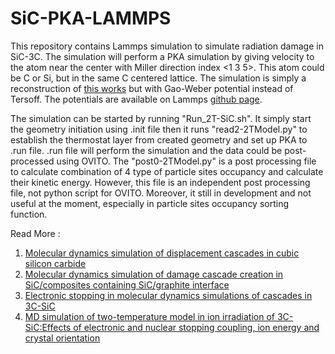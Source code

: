# SiC-PKA-LAMMPS

This repository contains Lammps simulation to simulate radiation damage in SiC-3C. The simulation will perform a PKA simulation by giving velocity to the atom near the center with Miller direction index <1 3 5>. This atom could be C or Si, but in the same C centered lattice. The simulation is simply a reconstruction of [this works](https://doi.org/10.1016/j.nme.2021.100957) but with Gao-Weber potential instead of Tersoff. The potentials are available on Lammps [github page](https://github.com/lammps/lammps/tree/develop/potentials). 

The simulation can be started by running "Run_2T-SiC.sh". It simply start the geometry initiation using .init file then it runs "read2-2TModel.py" to establish the thermostat layer from created geometry and set up PKA to .run file. .run file will perform the simulation and the data could be post-processed using OVITO. The "post0-2TModel.py" is a post processing file  to calculate combination of 4 type of particle sites occupancy and calculate their kinetic energy. However, this file is an independent post processing file, not python script for OVITO. Moreover, it still in development and not useful at the moment, especially in particle sites occupancy sorting function.

Read More :
1. [Molecular dynamics simulation of displacement cascades in cubic silicon carbide](https://doi.org/10.1016/j.nme.2021.100957)
2. [Molecular dynamics simulation of damage cascade creation in SiC/composites containing SiC/graphite interface](http://dx.doi.org/10.1016/j.nimb.2013.02.036)
3. [Electronic stopping in molecular dynamics simulations of cascades in 3C-SiC](https://doi.org/10.1016/j.jnucmat.2020.152371)
4. [MD simulation of two-temperature model in ion irradiation of 3C-SiC:Effects of electronic and nuclear stopping coupling, ion energy and crystal orientation](https://doi.org/10.1016/j.jnucmat.2021.153313)
